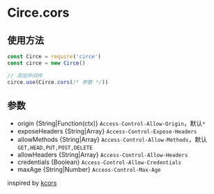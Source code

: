 # Circe.cors

## 使用方法

```javascript
const Circe = require('circe')
const circe = new Circe()

// 添加中间件
circe.use(Circe.cors(/* 参数 */))
```

## 参数

- origin {String|Function(ctx)} `Access-Control-Allow-Origin`，默认`*`
- exposeHeaders {String|Array} `Access-Control-Expose-Headers`
- allowMethods {String|Array} `Access-Control-Allow-Methods`，默认`GET,HEAD,PUT,POST,DELETE`
- allowHeaders {String|Array} `Access-Control-Allow-Headers`
- credentials {Boolean} `Access-Control-Allow-Credentials`
- maxAge {String|Number} `Access-Control-Max-Age`

inspired by [kcors](https://github.com/koajs/cors/tree/v2.x)